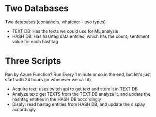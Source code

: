 # Two Databases
Two databases (containers, whatever - two types)  
* TEXT DB: Has the texts we could use for ML analysis  
* HASH DB: Has hashtag data entities, which has the count, sentiment value for each hashtag  
  
# Three Scripts  
Ran by Azure Function? Run Every 1 minute or so in the end, but let's just start with 24 hours (or whenever we call it)
* Acquire text: uses twitch api to get text and store it in TEXT DB
* Analyze text: get TEXTS from the TEXT DB analyze it, and update the hashtag entities in the HASH DB accordingly
* Disply: read hastag entities from HASH DB, and update the display accordingly